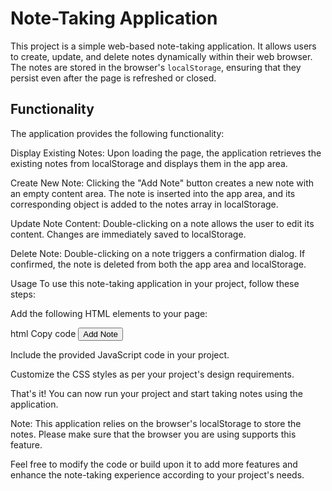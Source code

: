 # Note-Taking Application
This project is a simple web-based note-taking application.
It allows users to create, update, and delete notes dynamically within their web browser.
The notes are stored in the browser's `localStorage`, ensuring that they persist even after the page is refreshed or closed.

## Functionality
The application provides the following functionality:

Display Existing Notes: Upon loading the page, the application retrieves the existing notes from localStorage and displays them in the app area.

Create New Note: Clicking the "Add Note" button creates a new note with an empty content area. The note is inserted into the app area, and its corresponding object is added to the notes array in localStorage.

Update Note Content: Double-clicking on a note allows the user to edit its content. Changes are immediately saved to localStorage.

Delete Note: Double-clicking on a note triggers a confirmation dialog. If confirmed, the note is deleted from both the app area and localStorage.

Usage
To use this note-taking application in your project, follow these steps:

Add the following HTML elements to your page:

html
Copy code
<button id="btn">Add Note</button>
<div id="app"></div>
Include the provided JavaScript code in your project.

Customize the CSS styles as per your project's design requirements.

That's it! You can now run your project and start taking notes using the application.

Note: This application relies on the browser's localStorage to store the notes. Please make sure that the browser you are using supports this feature.

Feel free to modify the code or build upon it to add more features and enhance the note-taking experience according to your project's needs.
